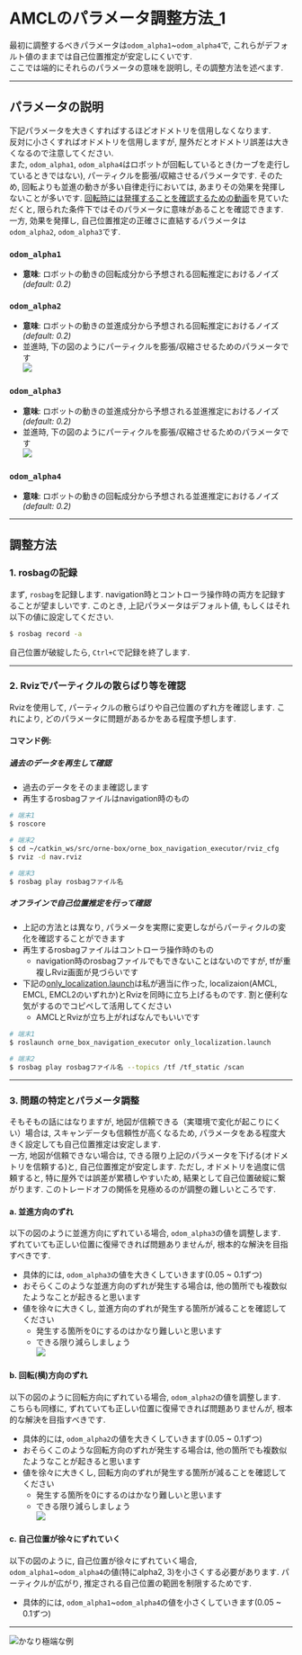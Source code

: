 # AMCLのパラメータ調整方法_1

最初に調整するべきパラメータは`odom_alpha1`~`odom_alpha4`で, これらがデフォルト値のままでは自己位置推定が安定しにくいです.      
ここでは端的にそれらのパラメータの意味を説明し, その調整方法を述べます.  

---

## パラメータの説明
下記パラメータを大きくすればするほどオドメトリを信用しなくなります.  
反対に小さくすればオドメトリを信用しますが, 屋外だとオドメトリ誤差は大きくなるので注意してください.  
また, `odom_alpha1`, `odom_alpha4`はロボットが回転しているとき(カーブを走行しているときではない), パーティクルを膨張/収縮させるパラメータです. そのため, 回転よりも並進の動きが多い自律走行においては, あまりその効果を発揮しないことが多いです. [回転時には発揮することを確認するための動画](https://youtu.be/rg_rXQvE8Ao)を見ていただくと, 限られた条件下ではそのパラメータに意味があることを確認できます.   
一方, 効果を発揮し, 自己位置推定の正確さに直結するパラメータは`odom_alpha2`, `odom_alpha3`です.  
### `odom_alpha1`
- **意味**: ロボットの動きの回転成分から予想される回転推定におけるノイズ *(default: 0.2)*
### `odom_alpha2`
- **意味**: ロボットの動きの並進成分から予想される回転推定におけるノイズ *(default: 0.2)*  
- 並進時, 下の図のようにパーティクルを膨張/収縮させるためのパラメータです  
![](images/abc_3.png)  

### `odom_alpha3`
- **意味**: ロボットの動きの並進成分から予想される並進推定におけるノイズ *(default: 0.2)*
- 並進時, 下の図のようにパーティクルを膨張/収縮させるためのパラメータです  
![](images/alpha3_big2.png)  

### `odom_alpha4`
- **意味**: ロボットの動きの回転成分から予想される並進推定におけるノイズ *(default: 0.2)*  

---

## 調整方法

### 1. rosbagの記録
まず, `rosbag`を記録します. navigation時とコントローラ操作時の両方を記録することが望ましいです. このとき, 上記パラメータはデフォルト値, もしくはそれ以下の値に設定してください. 

```bash
$ rosbag record -a
```

自己位置が破綻したら, `Ctrl+C`で記録を終了します.  

---

### 2. Rvizでパーティクルの散らばり等を確認
Rvizを使用して, パーティクルの散らばりや自己位置のずれ方を確認します. これにより, どのパラメータに問題があるかをある程度予想します.  

#### コマンド例:
##### 過去のデータを再生して確認
- 過去のデータをそのまま確認します
- 再生するrosbagファイルはnavigation時のもの
```bash
# 端末1
$ roscore

# 端末2
$ cd ~/catkin_ws/src/orne-box/orne_box_navigation_executor/rviz_cfg
$ rviz -d nav.rviz

# 端末3
$ rosbag play rosbagファイル名
```

##### オフラインで自己位置推定を行って確認
- 上記の方法とは異なり, パラメータを実際に変更しながらパーティクルの変化を確認することができます 
- 再生するrosbagファイルはコントローラ操作時のもの
  - navigation時のrosbagファイルでもできないことはないのですが, tfが重複しRviz画面が見づらいです
- 下記の[only_localization.launch](https://github.com/YuseiShiozawa/orne-box/blob/test4/orne_box_navigation_executor/launch/only_localization.launch)は私が適当に作った, localizaion(AMCL, EMCL, EMCL2のいずれか)とRvizを同時に立ち上げるものです. 割と便利な気がするのでコピペして活用してください 
  - AMCLとRvizが立ち上がればなんでもいいです
```bash
# 端末1
$ roslaunch orne_box_navigation_executor only_localization.launch 

# 端末2
$ rosbag play rosbagファイル名 --topics /tf /tf_static /scan
```


---

### 3. 問題の特定とパラメータ調整
そもそもの話にはなりますが, 地図が信頼できる（実環境で変化が起こりにくい）場合は, スキャンデータも信頼性が高くなるため, パラメータをある程度大きく設定しても自己位置推定は安定します.  
一方, 地図が信頼できない場合は, できる限り上記のパラメータを下げる(オドメトリを信頼する)と, 自己位置推定が安定します. ただし, オドメトリを過度に信頼すると, 特に屋外では誤差が累積しやすいため, 結果として自己位置破綻に繋がります. このトレードオフの関係を見極めるのが調整の難しいところです. 

#### a. 並進方向のずれ
以下の図のように並進方向にずれている場合, `odom_alpha3`の値を調整します.    
ずれていても正しい位置に復帰できれば問題ありませんが, 根本的な解決を目指すべきです.  

- 具体的には, `odom_alpha3`の値を大きくしていきます(0.05 ~ 0.1ずつ)  
- おそらくこのような並進方向のずれが発生する場合は, 他の箇所でも複数似たようなことが起きると思います
- 値を徐々に大きくし, 並進方向のずれが発生する箇所が減ることを確認してください  
  - 発生する箇所を0にするのはかなり難しいと思います
  - できる限り減らしましょう   
![](images/tatezure.png)  

#### b. 回転(横)方向のずれ
以下の図のように回転方向にずれている場合, `odom_alpha2`の値を調整します.  
こちらも同様に, ずれていても正しい位置に復帰できれば問題ありませんが, 根本的な解決を目指すべきです.  

- 具体的には, `odom_alpha2`の値を大きくしていきます(0.05 ~ 0.1ずつ)  
- おそらくこのような回転方向のずれが発生する場合は, 他の箇所でも複数似たようなことが起きると思います
- 値を徐々に大きくし, 回転方向のずれが発生する箇所が減ることを確認してください  
  - 発生する箇所を0にするのはかなり難しいと思います
  - できる限り減らしましょう  
![](images/yokozure.png)  

#### c. 自己位置が徐々にずれていく
以下の図のように, 自己位置が徐々にずれていく場合, `odom_alpha1`~`odom_alpha4`の値(特にalpha2, 3)を小さくする必要があります. パーティクルが広がり, 推定される自己位置の範囲を制限するためです.  
- 具体的には, `odom_alpha1`~`odom_alpha4`の値を小さくしていきます(0.05 ~ 0.1ずつ) 
---
![かなり極端な例](images/jump.gif) 
